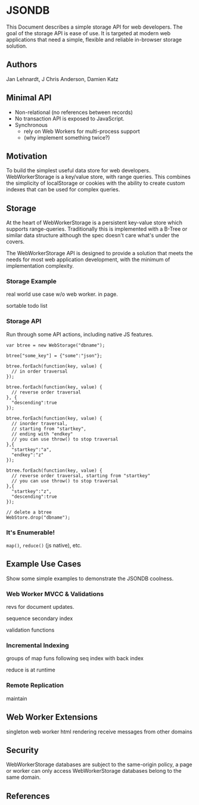 # JSONDB

This Document describes a simple storage API for web developers. The goal of the storage API is ease of use. It is targeted at modern web applications that need a simple, flexible and reliable in-browser storage solution.


## Authors

Jan Lehnardt, J Chris Anderson, Damien Katz


## Minimal API
  - Non-relational (no references between records)
  - No transaction API is exposed to JavaScript.
  - Synchronous
    - rely on Web Workers for multi-process support 
    - (why implement something twice?)


## Motivation
To build the simplest useful data store for web developers. WebWorkerStorage is a key/value store, with range queries. This combines the simplicity of localStorage or cookies with the ability to create custom indexes that can be used for complex queries.


## Storage
At the heart of WebWorkerStorage is a persistent key-value store which supports range-queries. Traditionally this is implemented with a B-Tree or similar data structure although the spec doesn't care what's under the covers.

The WebWorkerStorage API is designed to provide a solution that meets the needs for most web application development, with the minimum of implementation complexity.


### Storage Example

real world use case w/o web worker. in page.

sortable todo list


### Storage API

Run through some API actions, including native JS features.

    var btree = new WebStorage("dbname");
    
    btree["some_key"] = {"some":"json"};
    
    btree.forEach(function(key, value) {
      // in order traversal
    });
    
    btree.forEach(function(key, value) {
      // reverse order traversal
    }, {
      "descending":true
    });
    
    btree.forEach(function(key, value) {
      // inorder traversal, 
      // starting from "startkey", 
      // ending with "endkey"
      // you can use throw() to stop traversal
    },{
      "startkey":"a", 
      "endkey":"z"
    });
    
    btree.forEach(function(key, value) {
      // reverse order traversal, starting from "startkey"
      // you can use throw() to stop traversal
    },{
      "startkey":"z",
      "descending":true 
    });
    
    // delete a btree
    WebStore.drop("dbname");


### It's Enumerable!

`map()`, `reduce()` (js native), etc.


## Example Use Cases

Show some simple examples to demonstrate the JSONDB coolness.


### Web Worker MVCC & Validations

revs for document updates.

sequence secondary index

validation functions


### Incremental Indexing

groups of map funs following seq index with back index

reduce is at runtime


### Remote Replication

maintain


## Web Worker Extensions

singleton web worker
html rendering
receive messages from other domains


## Security

WebWorkerStorage databases are subject to the same-origin policy, a page or worker can only access WebWorkerStorage databases belong to the same domain.



## References

[WW-message-passing]: http://www.whatwg.org/specs/web-workers/current-work/#handler-worker-onmessage



